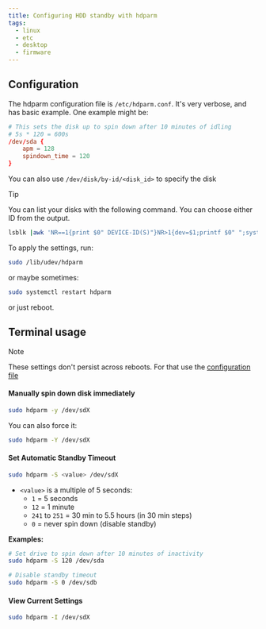 ```yaml
---
title: Configuring HDD standby with hdparm
tags:
  - linux
  - etc
  - desktop
  - firmware
---
```

Configuration
---

The hdparm configuration file is `/etc/hdparm.conf`. It's very verbose, and has basic example. One example might be:

```hdparm.conf
# This sets the disk up to spin down after 10 minutes of idling
# 5s * 120 = 600s
/dev/sda {
    apm = 128
    spindown_time = 120
}
```

You can also use `/dev/disk/by-id/<disk_id>` to specify the disk

> [!TIP]
> You can list your disks with the following command. You can choose either ID from the output.

```bash
lsblk |awk 'NR==1{print $0" DEVICE-ID(S)"}NR>1{dev=$1;printf $0" ";system("find /dev/disk/by-id -lname \"*"dev"\" -printf \" %p\"");print "";}'|grep -v -E 'part|lvm'
```

To apply the settings, run:

```bash
sudo /lib/udev/hdparm
```

or maybe sometimes:

```bash
sudo systemctl restart hdparm
```

or just reboot.

Terminal usage
---
> [!NOTE]  
> These settings don't persist across reboots. For that use the [configuration file](hdparm.md#Configuration)
#### Manually spin down disk immediately 

```bash
sudo hdparm -y /dev/sdX
```

You can also force it:

```bash
sudo hdparm -Y /dev/sdX
```

#### Set Automatic Standby Timeout

```bash
sudo hdparm -S <value> /dev/sdX
```

- `<value>` is a multiple of 5 seconds:
  - `1` = 5 seconds
  - `12` = 1 minute
  - `241` to `251` = 30 min to 5.5 hours (in 30 min steps)
  - `0` = never spin down (disable standby)

**Examples:**
```bash
# Set drive to spin down after 10 minutes of inactivity
sudo hdparm -S 120 /dev/sda

# Disable standby timeout
sudo hdparm -S 0 /dev/sdb
```

#### View Current Settings

```bash
sudo hdparm -I /dev/sdX
```
